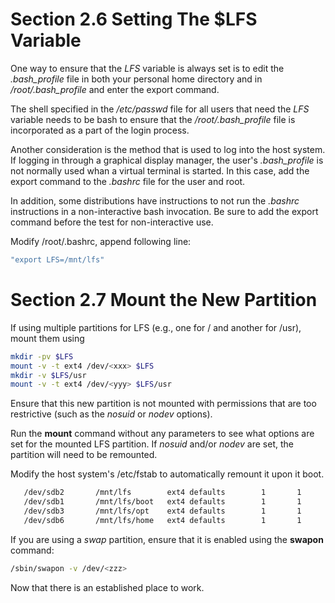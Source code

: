 # Section 2.6 Setting The $LFS Variable
One way to ensure that the *LFS* variable is always set is to edit the
*.bash\_profile* file in both your personal home directory and in
*/root/.bash\_profile* and enter the export command.

The shell specified in the */etc/passwd* file for all users that need the *LFS*
variable needs to be bash to ensure that the */root/.bash\_profile* file is
incorporated as a part of the login process.

Another consideration is the method that is used to log into the host system. If
logging in through a graphical display manager, the user's *.bash\_profile* is
not normally used whan a virtual terminal is started. In this case, add the
export command to the *.bashrc* file for the user and root.

In addition, some distributions have instructions to not run the *.bashrc*
instructions in a non-interactive bash invocation. Be sure to add the export
command before the test for non-interactive use.

Modify /root/.bashrc, append following line:
```bash
"export LFS=/mnt/lfs"
```

# Section 2.7 Mount the New Partition
If using multiple partitions for LFS (e.g., one for / and another for /usr),
mount them using
```bash
mkdir -pv $LFS
mount -v -t ext4 /dev/<xxx> $LFS
mkdir -v $LFS/usr
mount -v -t ext4 /dev/<yyy> $LFS/usr
```
Ensure that this new partition is not mounted with permissions that are too
restrictive (such as the *nosuid* or *nodev* options).

Run the **mount** command without any parameters to see what options are set for
the mounted LFS partition. If *nosuid* and/or *nodev* are set, the partition
will need to be remounted.

Modify the host system's /etc/fstab to automatically remount it upon it boot.
```bash
   /dev/sdb2       /mnt/lfs        ext4	defaults        1       1
   /dev/sdb1       /mnt/lfs/boot   ext4	defaults        1       1
   /dev/sdb3       /mnt/lfs/opt    ext4	defaults        1       1
   /dev/sdb6       /mnt/lfs/home   ext4	defaults        1       1
```

If you are using a *swap* partition, ensure that it is enabled using the
**swapon** command:
```bash
/sbin/swapon -v /dev/<zzz>
```

Now that there is an established place to work.
